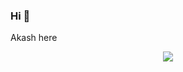 ### Hi 👋
Akash here
<div id = "header" align = "center">
  <img src = "https://media.giphy.com/media/l46Cy1rHbQ92uuLXa/giphy.gif">
</div>
<!--
**akash95/akash95** is a ✨ _special_ ✨ repository because its `README.md` (this file) appears on your GitHub profile.

Here are some ideas to get you started:

- 🔭 I’m currently working on ...
- 🌱 I’m currently learning ...
- 👯 I’m looking to collaborate on ...
- 🤔 I’m looking for help with ...
- 💬 Ask me about ...
- 📫 How to reach me: ...
- 😄 Pronouns: ...
- ⚡ Fun fact: ...
-->
